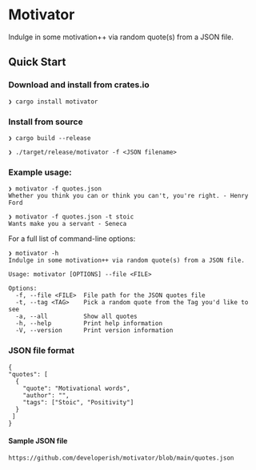 # Motivator

Indulge in some motivation++ via random quote(s) from a JSON file.

## Quick Start

### Download and install from crates.io

`❯ cargo install motivator`

### Install from source

`❯ cargo build --release`

`❯ ./target/release/motivator -f <JSON filename>`

### Example usage:

```
❯ motivator -f quotes.json
Whether you think you can or think you can't, you're right. - Henry Ford

❯ motivator -f quotes.json -t stoic
Wants make you a servant - Seneca
```
For a full list of command-line options:

```
❯ motivator -h
Indulge in some motivation++ via random quote(s) from a JSON file.

Usage: motivator [OPTIONS] --file <FILE>

Options:
  -f, --file <FILE>  File path for the JSON quotes file
  -t, --tag <TAG>    Pick a random quote from the Tag you'd like to see
  -a, --all          Show all quotes
  -h, --help         Print help information
  -V, --version      Print version information
```

### JSON file format

```
{
"quotes": [
  {
    "quote": "Motivational words",
    "author": "",
    "tags": ["Stoic", "Positivity"]
  }
 ]
}
```

#### Sample JSON file

`https://github.com/developerish/motivator/blob/main/quotes.json`
